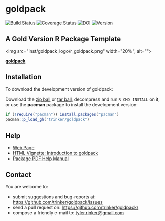 goldpack
=======



[![Build Status](https://travis-ci.org/trinker/goldpack.png?branch=master)](https://travis-ci.org/trinker/goldpack)
[![Coverage Status](https://coveralls.io/repos/trinker/goldpack/badge.png?branch=master)](https://coveralls.io/r/trinker/goldpack?branch=master)
[![DOI](https://zenodo.org/badge/5398/trinker/goldpack.svg)](http://dx.doi.org/10.5281/zenodo.15758)
<a href="https://img.shields.io/badge/Version-0.0.1-orange.svg"><img src="https://img.shields.io/badge/Version-0.0.1-orange.svg" alt="Version"/></a></p>

## A Gold Version R Package Template


<img src="inst/goldpack_logo/r_goldpack.png" width="20%", alt="">  

[**goldpack**](http://trinker.github.io/goldpack_dev) 

## Installation

To download the development version of goldpack:

Download the [zip ball](https://github.com/trinker/goldpack/zipball/master) or [tar ball](https://github.com/trinker/goldpack/tarball/master), decompress and run `R CMD INSTALL` on it, or use the **pacman** package to install the development version:

```r
if (!require("pacman")) install.packages("pacman")
pacman::p_load_gh("trinker/goldpack")
```

## Help

- [Web Page](http://trinker.github.com/goldpack/)     
- [HTML Vignette: Introduction to goldpack](http://trinker.github.io/goldpack/vignettes/introduction.html)       
- [Package PDF Help Manual](https://dl.dropboxusercontent.com/u/61803503/goldpack.pdf)   

## Contact

You are welcome to:
* submit suggestions and bug-reports at: <https://github.com/trinker/goldpack/issues>
* send a pull request on: <https://github.com/trinker/goldpack/>
* compose a friendly e-mail to: <tyler.rinker@gmail.com>



